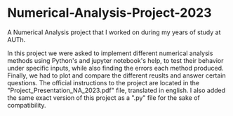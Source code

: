 # Numerical-Analysis-Project-2023
A Numerical Analysis project that I worked on during my years of study at AUTh.

In this project we were asked to implement different numerical analysis methods using Python's and jupyter notebook's help, to test their behavior under specific inputs, while also finding the errors each method produced. Finally, we had to plot and compare the different reuslts and answer certain questions.
The official instructions to the project are located in the "Project_Presentation_NA_2023.pdf" file, translated in english.
I also added the same exact version of this project as a ".py" file for the sake of compatibility.
